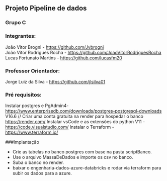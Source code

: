 ## Projeto Pipeline de dados

### Grupo C

### Integrantes:
João Vitor Brogni - https://github.com/Jvbrogni <br>
João Vitor Rodrigues Rocha - https://github.com/JoaoVitorRodriguesRocha <br>
Lucas Fortunato Martins - https://github.com/lucasfm20 <br>

### Professor Orientador:

Jorge Luiz da Silva - https://github.com/jlsilva01


### Pré requisitos:
Instalar postgres e PgAdmin4- https://www.enterprisedb.com/downloads/postgres-postgresql-downloads V16.6 //
Criar uma conta gratuita na render para hospedar o banco https://render.com/
Instalar vsCode e as extensões do python V11 - https://code.visualstudio.com/
Instalar o Terraform -https://www.terraform.io/

###Implantação
- Crie as tabelas no banco postgres com base na pasta scriptBanco.
- Use o arquivo MassaDeDados e importe os csv no banco.
- Suba o banco no render.
- baixar o engenharia-dados-azure-databricks e rodar via terraform para subir os dados para a azure.


